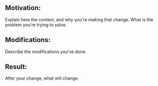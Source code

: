 ## Motivation:

Explain here the context, and why you're making that change. What is the problem you're trying to solve.

## Modifications:

Describe the modifications you've done.

## Result:

After your change, what will change.
